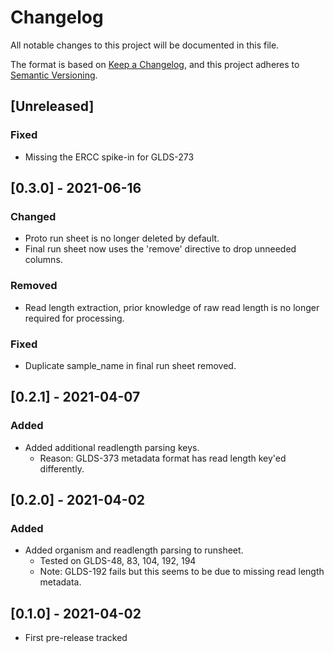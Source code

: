 # Changelog
All notable changes to this project will be documented in this file.

The format is based on [Keep a Changelog](https://keepachangelog.com/en/1.0.0/),
and this project adheres to [Semantic Versioning](https://semver.org/spec/v2.0.0.html).

## [Unreleased]
### Fixed
  - Missing the ERCC spike-in for GLDS-273

## [0.3.0] - 2021-06-16
### Changed
  - Proto run sheet is no longer deleted by default.
  - Final run sheet now uses the 'remove' directive to drop unneeded columns.

### Removed
  - Read length extraction, prior knowledge of raw read length is no longer required for processing.

### Fixed
  - Duplicate sample_name in final run sheet removed.

## [0.2.1] - 2021-04-07
### Added
  - Added additional readlength parsing keys.
    - Reason: GLDS-373 metadata format has read length key'ed differently.

## [0.2.0] - 2021-04-02
### Added
  - Added organism and readlength parsing to runsheet.
    - Tested on GLDS-48, 83, 104, 192, 194
    - Note: GLDS-192 fails but this seems to be due to missing read length metadata.


## [0.1.0] - 2021-04-02
  - First pre-release tracked
